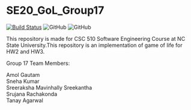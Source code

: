 # SE20_GoL_Group17


[![Build Status](https://travis-ci.com/amolgautam25/se20_group17.svg?branch=master)](https://travis-ci.com/amolgautam25/se20_group17)
![GitHub](https://img.shields.io/github/license/amolgautam25/se20_group17)
![GitHub](https://img.shields.io/badge/language-python-blue.svg)

This repository is made for CSC 510 Software Engineering Course at NC State University.This repository is an implementation of game of life for HW2 and HW3.

Group 17 Team Members: 

Amol Gautam  
Sneha Kumar  
Sreeraksha Mavinhally Sreekantha  
Srujana Rachakonda  
Tanay Agarwal


